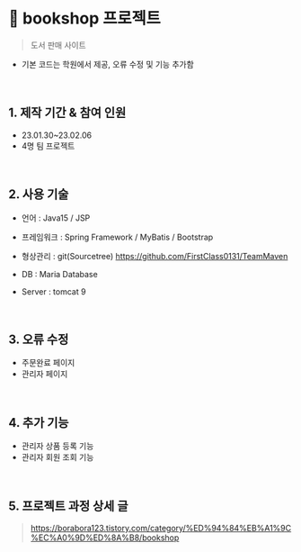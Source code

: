 # :pushpin: bookshop 프로젝트 

>도서 판매 사이트
- 기본 코드는 학원에서 제공, 오류 수정 및 기능 추가함

</br>

## 1. 제작 기간 & 참여 인원
- 23.01.30~23.02.06 
- 4명 팀 프로젝트

</br>

## 2. 사용 기술

- 언어 : Java15  / JSP

- 프레임워크 : Spring Framework  /  MyBatis  / Bootstrap

- 형상관리 : git(Sourcetree) https://github.com/FirstClass0131/TeamMaven

- DB : Maria Database

- Server : tomcat 9

</br>

## 3. 오류 수정
- 주문완료 페이지
- 관리자 페이지

</br>

## 4. 추가 기능
- 관리자 상품 등록 기능
- 관리자 회원 조회 기능

</br>

## 5. 프로젝트 과정 상세 글
>https://borabora123.tistory.com/category/%ED%94%84%EB%A1%9C%EC%A0%9D%ED%8A%B8/bookshop
